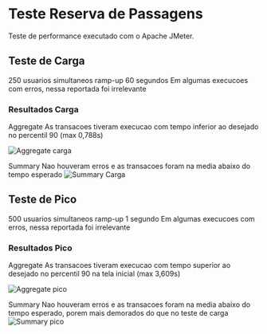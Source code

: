 # Teste Reserva de Passagens

Teste de performance executado com o Apache JMeter.

## Teste de Carga

250 usuarios simultaneos
ramp-up 60 segundos
Em algumas execucoes com erros, nessa reportada foi irrelevante

### Resultados Carga

Aggregate
As transacoes tiveram execucao com tempo inferior ao desejado no percentil 90 (max 0,788s)

![Aggregate carga](https://github.com/RogerBraga/ilegra/assets/94936768/c98e136c-ba17-4d58-b200-ac22463efef8)

Summary
Nao houveram erros e as transacoes foram na media abaixo do tempo esperado
![Summary Carga](https://github.com/RogerBraga/ilegra/assets/94936768/41718343-09d1-4e27-9cc0-44139afe9b8f)

## Teste de Pico

500 usuarios simultaneos
ramp-up 1 segundo
Em algumas execucoes com erros, nessa reportada foi irrelevante

### Resultados Pico

Aggregate
As transacoes tiveram execucao com tempo superior ao desejado no percentil 90 na tela inicial (max 3,609s)

![Aggregate pico](https://github.com/RogerBraga/ilegra/assets/94936768/7f05de43-0adb-4b34-abed-70a71d6fccde)

Summary
Nao houveram erros e as transacoes foram na media abaixo do tempo esperado, porem mais demorados do que no teste de carga
![Summary pico](https://github.com/RogerBraga/ilegra/assets/94936768/d6d8dbf1-3994-484a-b840-be1efb92ff27)